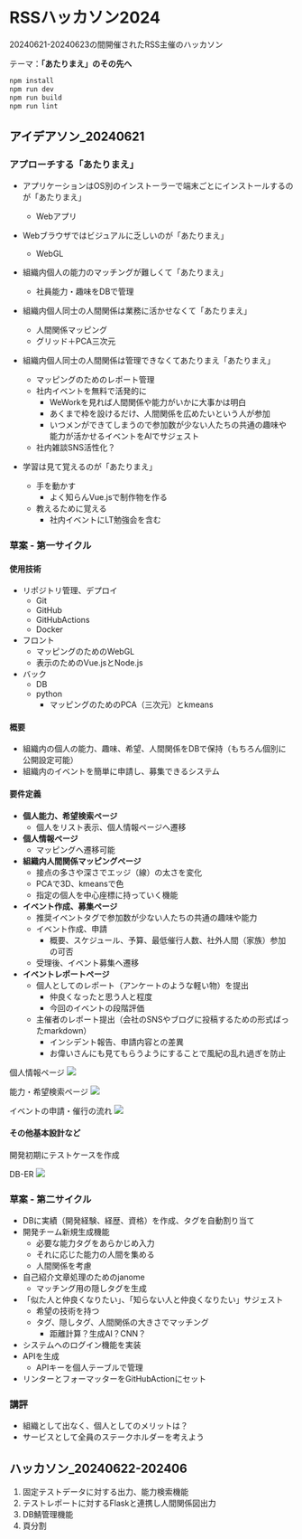 # RSSハッカソン2024

20240621-20240623の間開催されたRSS主催のハッカソン

テーマ：**「あたりまえ」のその先へ**

```sh
npm install
npm run dev
npm run build
npm run lint
```

## アイデアソン_20240621

### アプローチする「あたりまえ」

- アプリケーションはOS別のインストーラーで端末ごとにインストールするのが「あたりまえ」
  - Webアプリ
- Webブラウザではビジュアルに乏しいのが「あたりまえ」
  - WebGL
- 組織内個人の能力のマッチングが難しくて「あたりまえ」
  - 社員能力・趣味をDBで管理
- 組織内個人同士の人間関係は業務に活かせなくて「あたりまえ」
  - 人間関係マッピング
  - グリッド＋PCA三次元
- 組織内個人同士の人間関係は管理できなくてあたりまえ「あたりまえ」
  - マッピングのためのレポート管理
  - 社内イベントを無料で活発的に
    - WeWorkを見れば人間関係や能力がいかに大事かは明白
    - あくまで枠を設けるだけ、人間関係を広めたいという人が参加
    - いつメンができてしまうので参加数が少ない人たちの共通の趣味や能力が活かせるイベントをAIでサジェスト
  - 社内雑談SNS活性化？

- 学習は見て覚えるのが「あたりまえ」
  - 手を動かす
    - よく知らんVue.jsで制作物を作る
  - 教えるために覚える
    - 社内イベントにLT勉強会を含む

### 草案 - 第一サイクル

#### 使用技術

- リポジトリ管理、デプロイ
  - Git
  - GitHub
  - GitHubActions
  - Docker
- フロント
  - マッピングのためのWebGL
  - 表示のためのVue.jsとNode.js
- バック
  - DB
  - python
    - マッピングのためのPCA（三次元）とkmeans

#### 概要

- 組織内の個人の能力、趣味、希望、人間関係をDBで保持（もちろん個別に公開設定可能）
- 組織内のイベントを簡単に申請し、募集できるシステム

#### 要件定義

- **個人能力、希望検索ページ**
  - 個人をリスト表示、個人情報ページへ遷移
- **個人情報ページ**
  - マッピングへ遷移可能
- **組織内人間関係マッピングページ**
  - 接点の多さや深さでエッジ（線）の太さを変化
  - PCAで3D、kmeansで色
  - 指定の個人を中心座標に持っていく機能
- **イベント作成、募集ページ**
  - 推奨イベントタグで参加数が少ない人たちの共通の趣味や能力
  - イベント作成、申請
    - 概要、スケジュール、予算、最低催行人数、社外人間（家族）参加の可否
  - 受理後、イベント募集へ遷移
- **イベントレポートページ**
  - 個人としてのレポート（アンケートのような軽い物）を提出
    - 仲良くなったと思う人と程度
    - 今回のイベントの段階評価
  - 主催者のレポート提出（会社のSNSやブログに投稿するための形式ばったmarkdown）
    - インシデント報告、申請内容との差異
    - お偉いさんにも見てもらうようにすることで風紀の乱れ過ぎを防止

個人情報ページ
![](./readme_img/kozinnjouhou_page.jpg)

能力・希望検索ページ
![](./readme_img/nouryoku_kensaku_page.jpg)

イベントの申請・催行の流れ
![](./readme_img/event_tejun.jpg)

#### その他基本設計など

開発初期にテストケースを作成

DB-ER
![](./readme_img/DB-ER.png)

### 草案 - 第二サイクル

- DBに実績（開発経験、経歴、資格）を作成、タグを自動割り当て
- 開発チーム新規生成機能
  - 必要な能力タグをあらかじめ入力
  - それに応じた能力の人間を集める
  - 人間関係を考慮
- 自己紹介文章処理のためのjanome
  - マッチング用の隠しタグを生成
- 「似た人と仲良くなりたい」、「知らない人と仲良くなりたい」サジェスト
  - 希望の技術を持つ
  - タグ、隠しタグ、人間関係の大きさでマッチング
    - 距離計算？生成AI？CNN？
- システムへのログイン機能を実装
- APIを生成
  - APIキーを個人テーブルで管理
- リンターとフォーマッターをGitHubActionにセット

### 講評

- 組織として出なく、個人としてのメリットは？
- サービスとして全員のステークホルダーを考えよう

## ハッカソン_20240622-202406

1. 固定テストデータに対する出力、能力検索機能
2. テストレポートに対するFlaskと連携し人間関係図出力
3. DB鯖管理機能
4. 頁分割

